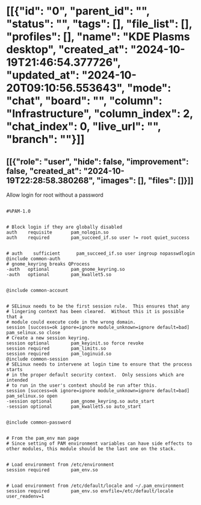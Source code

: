 # [[{"id": "0", "parent_id": "", "status": "", "tags": [], "file_list": [], "profiles": [], "name": "KDE Plasms desktop", "created_at": "2024-10-19T21:46:54.377726", "updated_at": "2024-10-20T09:10:56.553643", "mode": "chat", "board": "<none>", "column": "Infrastructure", "column_index": 2, "chat_index": 0, "live_url": "", "branch": ""}]]
## [[{"role": "user", "hide": false, "improvement": false, "created_at": "2024-10-19T22:28:58.380268", "images": [], "files": []}]]
Allow login for root without a password
```ssdm

#%PAM-1.0


# Block login if they are globally disabled
auth    requisite       pam_nologin.so
auth    required        pam_succeed_if.so user != root quiet_success


# auth    sufficient      pam_succeed_if.so user ingroup nopasswdlogin
@include common-auth
# gnome_keyring breaks QProcess
-auth   optional        pam_gnome_keyring.so
-auth   optional        pam_kwallet5.so


@include common-account


# SELinux needs to be the first session rule.  This ensures that any
# lingering context has been cleared.  Without this it is possible that a
# module could execute code in the wrong domain.
session [success=ok ignore=ignore module_unknown=ignore default=bad] pam_selinux.so close
# Create a new session keyring.
session optional        pam_keyinit.so force revoke
session required        pam_limits.so
session required        pam_loginuid.so
@include common-session
# SELinux needs to intervene at login time to ensure that the process starts
# in the proper default security context.  Only sessions which are intended
# to run in the user's context should be run after this.
session [success=ok ignore=ignore module_unknown=ignore default=bad] pam_selinux.so open
-session optional       pam_gnome_keyring.so auto_start
-session optional       pam_kwallet5.so auto_start


@include common-password


# From the pam_env man page
# Since setting of PAM environment variables can have side effects to other modules, this module should be the last one on the stack.


# Load environment from /etc/environment
session required        pam_env.so


# Load environment from /etc/default/locale and ~/.pam_environment
session required        pam_env.so envfile=/etc/default/locale user_readenv=1
```